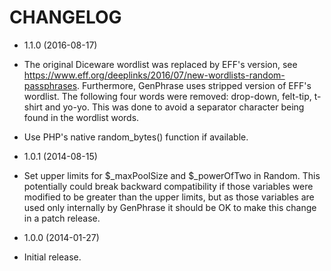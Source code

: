 CHANGELOG
=========

* 1.1.0 (2016-08-17)

 * The original Diceware wordlist was replaced by EFF's version, see https://www.eff.org/deeplinks/2016/07/new-wordlists-random-passphrases. Furthermore, GenPhrase uses stripped version of EFF's wordlist. The following four words were removed: drop-down, felt-tip, t-shirt and yo-yo. This was done to avoid a separator character being found in the wordlist words.
 * Use PHP's native random_bytes() function if available.

* 1.0.1 (2014-08-15)

 * Set upper limits for $_maxPoolSize and $_powerOfTwo in Random. This potentially could break backward compatibility if those variables were modified to be greater than the upper limits, but as those variables are used only internally by GenPhrase it should be OK to make this change in a patch release.

* 1.0.0 (2014-01-27)

 * Initial release.